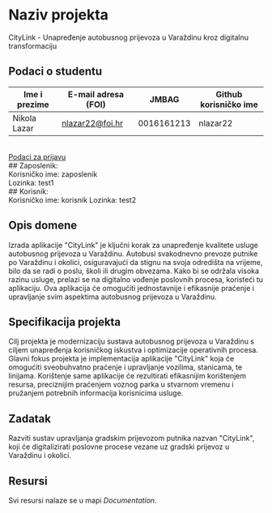 # Naziv projekta

CityLink - Unapređenje autobusnog prijevoza u Varaždinu kroz digitalnu transformaciju

## Podaci o studentu

Ime i prezime | E-mail adresa (FOI) | JMBAG | Github korisničko ime
------------  | ------------------- | ----- | ---------------------
Nikola Lazar  | nlazar22@foi.hr     | 0016161213 | nlazar22
<br>
<u>Podaci za prijavu</u> <br>
##
Zaposlenik: <br>
Korisničko ime: zaposlenik <br>
Lozinka: test1 <br>
##
Korisnik: <br>
Korisničko ime: korisnik  
Lozinka: test2

## Opis domene
Izrada aplikacije "CityLink" je ključni korak za unapređenje kvalitete usluge autobusnog prijevoza u Varaždinu. Autobusi svakodnevno prevoze putnike po Varaždinu i okolici, osiguravajući da stignu na svoja odredišta na vrijeme, bilo da se radi o poslu, školi ili drugim obvezama. Kako bi se održala visoka razinu usluge, prelazi se na digitalno vođenje poslovnih procesa, koristeći tu aplikaciju. Ova aplikacija će omogućiti jednostavnije i efikasnije praćenje i upravljanje svim aspektima autobusnog prijevoza u Varaždinu.

## Specifikacija projekta
Cilj projekta je modernizaciju sustava autobusnog prijevoza u Varaždinu s ciljem unapređenja korisničkog iskustva i optimizacije operativnih procesa. Glavni fokus projekta je implementacija aplikacije "CityLink" koja će omogućiti sveobuhvatno praćenje i upravljanje vozilima, stanicama, te linijama. Korištenje same aplikacije će rezultirati efikasnijim korištenjem resursa, preciznijim praćenjem voznog parka u stvarnom vremenu i pružanjem potrebnih informacija korisnicima usluge.

## Zadatak
Razviti sustav upravljanja gradskim prijevozom putnika nazvan "CityLink", koji će digitalizirati poslovne procese vezane uz gradski prijevoz u Varaždinu i okolici.
## Resursi

Svi resursi nalaze se u mapi _Documentation_.
